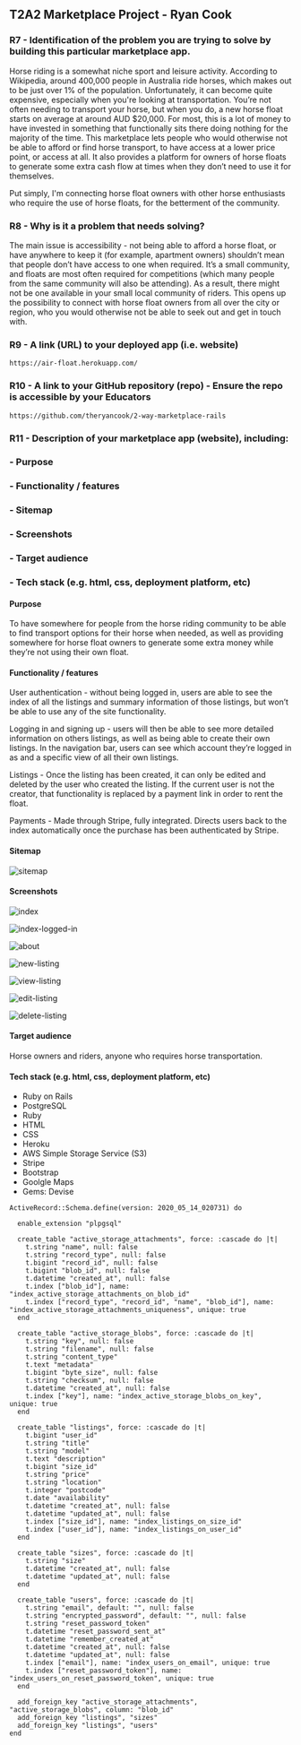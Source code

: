 ## T2A2 Marketplace Project - Ryan Cook

### R7 - Identification of the problem you are trying to solve by building this particular marketplace app.

Horse riding is a somewhat niche sport and leisure activity. According to Wikipedia, around 400,000 people in Australia ride horses, which makes out to be just over 1% of the population. Unfortunately, it can become quite expensive, especially when you're looking at transportation. You’re not often needing to transport your horse, but when you do, a new horse float starts on average at around AUD $20,000. For most, this is a lot of money to have invested in something that functionally sits there doing nothing for the majority of the time. This marketplace lets people who would otherwise not be able to afford or find horse transport, to have access at a lower price point, or access at all. It also provides a platform for owners of horse floats to generate some extra cash flow at times when they don’t need to use it for themselves.

Put simply, I'm connecting horse float owners with other horse enthusiasts who require the use of horse floats, for the betterment of the community.

### R8 - Why is it a problem that needs solving?

The main issue is accessibility - not being able to afford a horse float, or have anywhere to keep it (for example, apartment owners) shouldn’t mean that people don’t have access to one when required. It’s a small community, and floats are most often required for competitions (which many people from the same community will also be attending). As a result, there might not be one available in your small local community of riders. This opens up the possibility to connect with horse float owners from all over the city or region, who you would otherwise not be able to seek out and get in touch with. 

### R9 - A link (URL) to your deployed app (i.e. website)

```
https://air-float.herokuapp.com/
```

### R10 - A link to your GitHub repository (repo) - Ensure the repo is accessible by your Educators

```
https://github.com/theryancook/2-way-marketplace-rails
```

### R11 - Description of your marketplace app (website), including:
### - Purpose
### - Functionality / features
### - Sitemap
### - Screenshots
### - Target audience
### - Tech stack (e.g. html, css, deployment platform, etc)

#### Purpose
To have somewhere for people from the horse riding community to be able to find transport options for their horse when needed, as well as providing somewhere for horse float owners to generate some extra money while they’re not using their own float.

#### Functionality / features
User authentication - without being logged in, users are able to see the index of all the listings and summary information of those listings, but won’t be able to use any of the site functionality.

Logging in and signing up - users will then be able to see more detailed information on others listings, as well as being able to create their own listings. In the navigation bar, users can see which account they’re logged in as and a specific view of all their own listings.

Listings - Once the listing has been created, it can only be edited and deleted by the user who created the listing. If the current user is not the creator, that functionality is replaced by a payment link in order to rent the float.

Payments - Made through Stripe, fully integrated. Directs users back to the index automatically once the purchase has been authenticated by Stripe.

#### Sitemap
![sitemap](app/assets/images/sitemap.png)

#### Screenshots
![index](app/assets/images/screen1.png)

![index-logged-in](app/assets/images/screen2.png)

![about](app/assets/images/screen3.png)

![new-listing](app/assets/images/screen4.png)

![view-listing](app/assets/images/screen5.png)

![edit-listing](app/assets/images/screen6.png)

![delete-listing](app/assets/images/screen7.png)

#### Target audience
Horse owners and riders, anyone who requires horse transportation.

#### Tech stack (e.g. html, css, deployment platform, etc)
* Ruby on Rails
* PostgreSQL
* Ruby
* HTML
* CSS
* Heroku
* AWS Simple Storage Service (S3)
* Stripe
* Bootstrap
* Goolgle Maps
* Gems: Devise


```
ActiveRecord::Schema.define(version: 2020_05_14_020731) do

  enable_extension "plpgsql"

  create_table "active_storage_attachments", force: :cascade do |t|
    t.string "name", null: false
    t.string "record_type", null: false
    t.bigint "record_id", null: false
    t.bigint "blob_id", null: false
    t.datetime "created_at", null: false
    t.index ["blob_id"], name: "index_active_storage_attachments_on_blob_id"
    t.index ["record_type", "record_id", "name", "blob_id"], name: "index_active_storage_attachments_uniqueness", unique: true
  end

  create_table "active_storage_blobs", force: :cascade do |t|
    t.string "key", null: false
    t.string "filename", null: false
    t.string "content_type"
    t.text "metadata"
    t.bigint "byte_size", null: false
    t.string "checksum", null: false
    t.datetime "created_at", null: false
    t.index ["key"], name: "index_active_storage_blobs_on_key", unique: true
  end

  create_table "listings", force: :cascade do |t|
    t.bigint "user_id"
    t.string "title"
    t.string "model"
    t.text "description"
    t.bigint "size_id"
    t.string "price"
    t.string "location"
    t.integer "postcode"
    t.date "availability"
    t.datetime "created_at", null: false
    t.datetime "updated_at", null: false
    t.index ["size_id"], name: "index_listings_on_size_id"
    t.index ["user_id"], name: "index_listings_on_user_id"
  end

  create_table "sizes", force: :cascade do |t|
    t.string "size"
    t.datetime "created_at", null: false
    t.datetime "updated_at", null: false
  end

  create_table "users", force: :cascade do |t|
    t.string "email", default: "", null: false
    t.string "encrypted_password", default: "", null: false
    t.string "reset_password_token"
    t.datetime "reset_password_sent_at"
    t.datetime "remember_created_at"
    t.datetime "created_at", null: false
    t.datetime "updated_at", null: false
    t.index ["email"], name: "index_users_on_email", unique: true
    t.index ["reset_password_token"], name: "index_users_on_reset_password_token", unique: true
  end

  add_foreign_key "active_storage_attachments", "active_storage_blobs", column: "blob_id"
  add_foreign_key "listings", "sizes"
  add_foreign_key "listings", "users"
end
```